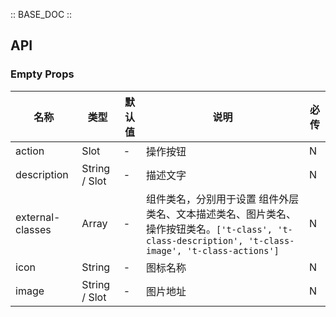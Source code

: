 :: BASE_DOC ::

## API

### Empty Props

名称 | 类型 | 默认值 | 说明 | 必传
-- | -- | -- | -- | --
action | Slot | - | 操作按钮 | N
description | String / Slot | - | 描述文字 | N
external-classes | Array | - | 组件类名，分别用于设置 组件外层类名、文本描述类名、图片类名、操作按钮类名。`['t-class', 't-class-description', 't-class-image', 't-class-actions']` | N
icon | String | - | 图标名称 | N
image | String / Slot | - | 图片地址 | N
